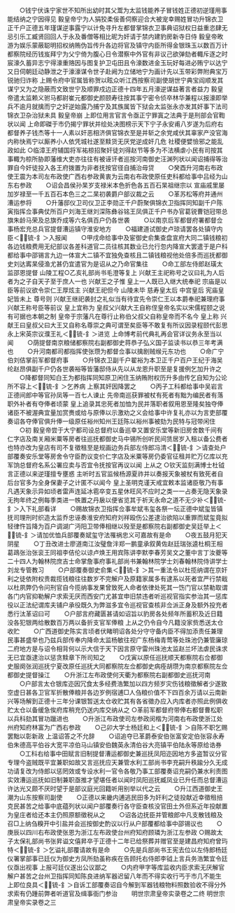 <!-- { "loadSidebar": true } -->
　　○钱宁伏诛宁家世不知所出幼时其父鬻为太监钱能养子冒钱姓正德初逆瑾用事能结纳之宁因得见  毅皇帝宁为人狷狡柔佞善伺察迎合大被宠幸赐姓冒功升锦衣卫正千户正德五年瑾谋逆事露宁以计免寻升左都督掌锦衣卫事典诏狱权日益重恣肆无忌引乐工臧贤回回人于永及番僧等相比昵为奸请于禁内建豹房新寺日侍  毅皇帝畋游为娱乐蒙蔽聪明招权纳贿伪旨传升各边将官及镇守内臣所得金银珠玉以数百万计都察院经历钱岌拜宁为父宁倚为腹心日令潜察中外官有非议己欲弹劾者輙斥逐之时宸濠久蓄异志宁得濠重赂因与图复护卫屯田且令濠数进金玉玩好每进必贿宁以达宁又日伺朝廷动静泄之于濠濠谋令世子赴阙为立储地宁为画计先以玉带彩弊附典宝万锐驰归诈称  上赐令府中官属皆称贺以眩众听江西按察司副使胡世宁典宝阎顺发其谋宁又为之隐蔽而文致世宁及顺罪戍边正德十四年五月濠逆谋益著言者益力  毅皇帝遣太监赖义驸马都尉崔元都御史颜颐寿往按其事宁密令侦卒林华兼程以报濠即举兵不逾月就擒而宁之奸逆始露乃捕宁及其族属皆下狱会太监张永亦发其奸事下法司锦衣卫杂治狱未具  毅皇帝崩  上即位用言官言令亟正宁罪寘之法典于是刑部会官鞫状以闻  上命即磔于市仍揭宁罪状并绘处决图榜示天下宁子永安甫八岁遂为后府右都督养子钱杰等十一人素以奸恶相济俱官锦衣至是并斩之余党咸伏其辜家产没官海内称快焉宁以厮养小人依凭城社遂至黩货无厌党逆成奸几危  社稷便嬖憸邪之能乱政如此
○临漳王府辅国将军祐椋招聚奸徒刘得赵节等多为不法横虐小民有司按其事輙为椋所胁即藩维大吏亦往往有被诬讦者巡按河南御史汪渊列状以闻诏捕得等治罪自今奸徒投入各王府拨置为非者抚按官径自捕治毋贷
　　○癸酉升河南右布政使王震为本司左布政使广西右参政黄衷为云南右布政使原任吏科都给事中吕经为山东右参政
　　○诏会昌侯孙杲岁支禄米本色折色各五百石杲祖继宗以  宣庙戚里屡加岁禄至一千五百石本色三之二杲初袭爵户部议裁之云
　　○革苏松等府并通州漕运参将
　　○升藩邸仪卫司仪卫正李勋正千户蔚聚俱锦衣卫指挥同知副千户陈寅指挥佥事典仗所百户刘海王继刘深陈彝谷铭王凤俱正千户书办官葛锐曹铠冠带总旗朱龄马荣及总旗乔成等六名俱百户仍各世袭
　　○以南京后军都督府署都督佥事杨宏充总兵官提督漕运镇守淮安地方
　　○福建道试御史卢琼请罢各处镇守内臣＜锍-釒＞入报闻
　　○甲戌命给事中及宦御史俞集查盘宣府大同二镇钱粮初各边钱粮费用无纪部议各差科道官二员往核其数业已允行忽内降宣大罢遣于是户科都给事中邵锡言九边一体宣大二镇不宜独免查核且二镇钱粮视他处倍多而巡抚都御史刘达寗杲侵渔尤甚仍宜遣官为是诏从之乃命官集往
　　○命工部左侍郎赵璜太监邵恩提督  山陵工程○乙亥礼部尚书毛澄等复上  兴献王主祀称号之议曰礼为人后者为之子自天子至于庶人一也  兴献王之子惟  皇上一人既已入继大统奉祀  宗庙是以臣等前议欲令崇仁王厚炫主  兴献王祀但今  山陵未毕  慈寿皇太后  中宫皇后  宪庙皇妃皆未上  尊号则  兴献王继祀袭封之礼似当有待宜先令崇仁王以本爵奉祀兼理府事  兴献王称号臣等前议  皇上宜称为  皇叔父兴献大王自称侄皇帝名实以宋儒程颐之说有可据也本朝之制  皇帝于宗藩凡在尊行止称伯父叔父自称皇帝而不名今  皇上称  兴献王曰皇叔父曰大王又自称名尊崇之典可谓至矣臣等不敢复有所议因录程颐代彭思永上宋英宗议濮王礼＜锍-釒＞进览  上命博考前代典礼再会官详议务永至当以闻
　　○荫提督南京粮储都察院右副都御史蒋恭子弘义国子监读书以恭三年考满也
　　○升河南都司都指挥使张瓒为都督佥事以擒剧贼缑元东功也
　　○命广宁伯刘佶掌前军都督府事
　　○升锦衣卫副千户翟裕为本卫正千户百户王纪于海吴纶赵昂俱副千户仍各世袭裕等皆藩邸侍从先以从龙恩升职至是复援例乞加升许之
　　○降都督同知白王为都指挥同知原卫闲住玉纳贿附权历升多由传乞自知为公论所不容上＜锍-釒＞乞养病  上察其奸因降罢之
　　○丙子工科都给事中吴岩言正德间郎中等官孙凤等一百七人谏止  先帝南巡获罪被杖有死者有黜为编民者有落职外补者有夺俸者顷蒙  皇上追录其忠死者加恤为民并落职者叙用恩至隆矣独夺俸诸臣不被渥典宜量加赏赉或给与原俸以示激劝之义会给事中许复礼亦以为言吏部覆奏诏各夺俸官俱升俸一级原任裕州知州王廷陈以裕州事被劾为民特与冠带闲住
　　○初  毅皇帝尝于大宁都司设总督府以备巡幸又置安乐堂等新旧房舍数千间有仁字店及南关厢米粟等房者往巡抚都御史马中锡所创听民间赁居岁入租以备公费者也特亦改为皇店有司不复徵租至是规画边务兵部左侍郎冯清＜锍-釒＞请查处户部覆奏安乐堂等房舍令守臣酌议变价仁字店及米粟等房仍委官征租并贮万亿库以充军饷总督府名系公署应卖与否宜令抚按官再议以闻  上从之
○钦天监刻满博士杜钺言正德以来逆瑾擅专壅惑  主听时五官监候杨源夏祚并以奏报天象被杖有致死者自后台官多为全身保妻子之计匿不以闻今  皇上圣明克谨天戒宜敕本监诸臣敬乃有事凡遇天象示异如顷者雷声连延冰雹卒变五星休旺风不应时之类一一占奏无隐天象录无拘年终之例每季类进一帙置之丹扆以便省览其于祈天永命之道不无少补＜锍-釒＞入下礼部看详
　　○赐故锦衣卫指挥佥事牟斌韦玺各祭一坛正德中斌玺皆镇抚司理刑时织造太监乔忠诬奏淮安府知府刘祥殴伤公差逮治欲陷以重罪而斌玺竟拟轻律忤旨降为百户调湖广沔阳卫带俸相继以殁至是都察院右副都御史吴廷举上＜锍-釒＞请加优恤兵部覆奏斌玺守法罹祸忠义可嘉故有是命
　　○夜五鼓月犯天阴星
　　○丁丑改进士廖道南江汝璧詹泮郑一鹏童承叙黄佐赵廷瑞张逵杜桐王相葛鴊张治张衮王同祖李佶伦以谅卢焕王用宾陈讲李默李春芳吴文之董中言丁汝夔等二十四人为翰林院庶吉士命掌詹事府事礼部尚书兼翰林院学士刘春翰林院侍讲学士刘龙专管教习
　　○户部覆奏御史俞集＜锍-釒＞其一重法令以杜揽纳谓在京奸利之徒依附权贵裁揽钱粮往往数岁不完解户及原籍家属多有逮系以死者宜严行禁戢以杜夙弊仍令问刑官自今揽纳事发果曾致死人命者依律处死其一饬门官以禁勒取谓各门内官抑勒解户求索无厌而西安门尤甚宜申旧禁违者听巡视官指实参治其一惩库役以正法纪谓库夫铺户承役既久为弊滋多宜令巡视官查核非佥派正身及额外投充者悉行汰革诏曰可
　　○户部言府藏匮甚请如诏旨以豹房各处频年所蓄积及近日籍没各犯银两给散数百万两以备折支官军俸粮  上从之仍令自今凡籍没家赀悉送太仓收贮
　　○广西道御史陈实言顷者伏睹明诏各处分守守备内臣不得加添责任兼理民事甚盛举也乃兹兵部传奉内降命太监杨敏往视广东杨梅青莺等处珠池仍兼管廉琼二府地方是与诏令相背何以示大信于天下因言原守雷州珠池太监赵兰坏法虐民诛求无已宜亟逮治以惩贪黩章下所司知之
　　○戊寅以原任巡抚顺天都察院右佥都御史服阕张润巡抚宁夏改原任巡抚大同都察院左佥都御史病痊胡瓒为南京都察院左佥都御史提督操江
　　○升浙江左布政使何天衢为都察院右副都御史巡抚河南
　　○户部言太仓银库迩因冗食太多经费浩繁加以四方频岁灾伤钱粮徵解者少遂致空虚日甚各卫官军折散俸粮并各边岁例宿逋□人刍粮价值不下四百余万请以云南新兴等场解到正德十三年分课银暂送太仓收贮其有各省徵办应入内库者亦照此例俱收贮太仓以备缓急俟府库稍充仍送内库交纳从之
○革前军都督府带俸右都督曹松职以兵科劾其冒功躐进也
　　○升浙江布政使司左参政闵楷为河南右布政使浙江处州府知府林富为广西右参政
　　○己卯大学士杨廷和上＜锍-釒＞自陈不职乞赐罢黜以彰新政  上温诏答之不允辞
　　○诏追夺已革爵泰安伯张富安定伯张容永寿伯朱德高平伯谷大宽平凉伯马山镇安伯魏英永清伯谷大亮镇平伯陆永等原给诰券
　　○工科右给事中田赋言旧制提督漕运都御史兼巡抚凤阳迩因地方多盗暂议分官专理今盗贼既平宜兼职如故又言巡抚应天兼管水利工部尚书李充嗣升秩踰分久无成功请复改为侍郎以惩罔效或专设水利一官令各敬乃事工部覆奏诏充嗣仍兼水利责图实效漕运巡抚如旧制兼职亟推才望堪任者以闻时凤阳巡抚臧凤业已升任而总督漕运许达光又颇不厌时望于是部议庭光回籍听用别举以代之云
　　○升江西道御史王潮为山东按察司副使
　　○正德以来畿内逋逃民田多为奸利之徒投献近幸徵租掊克民甚苦之给事中底蕴列状以闻户部覆奏行各守臣查核没官田土外但系近年投献置为皇庄者给还本主仍照原额徵税从之
　　○诏各边抚臣并管粮郎中凡支散钱粮及召□上纳刍糗开中引盐并会巡按御史酌议以行从户部覆都给事中邵锡议也
　　○庚辰以四川右布政使张恩为浙江左布政使台州府知府顾璘为浙江左参政
○赐故太子太保礼部尚书张昇谥文僖昇卒于正德十二年已给祭葬并赠官至是建昌府知府曾玙特＜锍-釒＞乞谥礼部覆请故有是命
　　○先是兵部尚书王宪去位以左侍郎杨廷仪署掌部事已廷仪为御史方凤所劾虽称疾在告顾托右侍郎李钺上言兵务浩繁宜令廷仪亟出视事  上报可廷仪遂出公议鄙之
　　○内府甲字等库监收内臣求索无厌解官解户甚苦之台州卫指挥同知陈良进纳军器迟留八年而不得实收行丐于市几不能生  上即位良具＜锍-釒＞自诉工部覆奏诏自今解到军器钱粮物料照数验收不得分外求索有仍踵前弊者听道官及缉事衙门参治
　　明世宗肃皇帝实录卷之二终
明世宗肃皇帝实录卷之三
